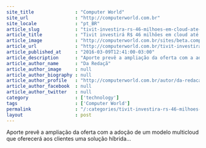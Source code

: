 ```yaml
---
site_title               : "Computer World"
site_url                 : "http://computerworld.com.br"
site_locale              : "pt_BR"
article_slug             : "tivit-investira-rs-46-milhoes-em-cloud-ate-o-final-de-2016"
article_title            : "Tivit investirá R$ 46 milhões em cloud até o final de 2016"
article_image            : "http://computerworld.com.br/sites/beta.computerworld.com.br/files/posts/cloud-barco_625.jpg"
article_url              : "http://computerworld.com.br/tivit-investira-r-46-milhoes-em-cloud-em-2016"
article_published_at     : "2016-03-09T12:41:00-03:00"
article_description      : "Aporte prevê a ampliação da oferta com a adoção de um modelo multicloud que oferecerá aos clientes uma solução híbrida..."
article_author_name      : "Da Redaçã"
article_author_image     : null
article_author_biography : null
article_author_profile   : "http://computerworld.com.br/autor/da-redacao"
article_author_facebook  : null
article_author_twitter   : null
category                 : ['technology']
tags                     : ['Computer World']
permalink                : "/:categories/tivit-investira-rs-46-milhoes-em-cloud-ate-o-final-de-2016/"
layout                   : post
---
```


Aporte prevê a ampliação da oferta com a adoção de um modelo multicloud que oferecerá aos clientes uma solução híbrida...
